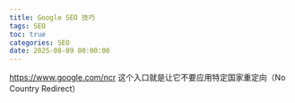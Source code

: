 ```yaml
---
title: Google SEO 技巧
tags: SEO
toc: true
categories: SEO
date: 2025-08-09 00:00:00
---
```


https://www.google.com/ncr
这个入口就是让它不要应用特定国家重定向（No Country Redirect）
